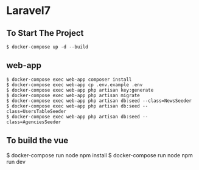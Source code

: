 
# Laravel7 


## To Start The Project
```
$ docker-compose up -d --build
```

## web-app
```
$ docker-compose exec web-app composer install
$ docker-compose exec web-app cp .env.example .env
$ docker-compose exec web-app php artisan key:generate
$ docker-compose exec web-app php artisan migrate
$ docker-compose exec web-app php artisan db:seed --class=NewsSeeder
$ docker-compose exec web-app php artisan db:seed --class=UsersTableSeeder
$ docker-compose exec web-app php artisan db:seed --class=AgenciesSeeder

```
## To build the vue

$ docker-compose run node npm install
$ docker-compose run node npm run dev
```


